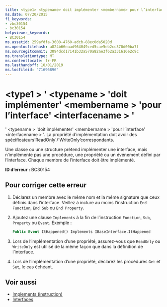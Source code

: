 ```yaml
---
title: <type1> <typename> doit implémenter <membername> pour l’interface <interfacename>
ms.date: 07/20/2015
f1_keywords:
- vbc30154
- bc30154
helpviewer_keywords:
- BC30154
ms.assetid: 259afdfa-3608-4760-adcb-88ec0da5020d
ms.openlocfilehash: a824b66eaad964049ced5cae5eb2cc370d00ba7f
ms.sourcegitcommit: 3094dcd17141b32a570a82ae3f62a331616e2c9c
ms.translationtype: MT
ms.contentlocale: fr-FR
ms.lasthandoff: 10/01/2019
ms.locfileid: "71696896"
---
```

# <a name="type1typename-must-implement-membername-for-interface-interfacename"></a>\<type1 > ' \<typename > 'doit implémenter' \<membername > 'pour l’interface' \<interfacename > '
' \<typename > 'doit implémenter' \<membername > 'pour l’interface' \<interfacename > '. La propriété d’implémentation doit avoir des spécificateurs’ReadOnly'/'WriteOnly’correspondants.  
  
 Une classe ou une structure prétend implémenter une interface, mais n’implémente pas une procédure, une propriété ou un événement défini par l’interface. Chaque membre de l’interface doit être implémenté.  
  
 **ID d’erreur :** BC30154  
  
## <a name="to-correct-this-error"></a>Pour corriger cette erreur  
  
1. Déclarez un membre avec le même nom et la même signature que ceux définis dans l’interface. Veillez à inclure au moins l’instruction `End Function`, `End Sub` ou `End Property`.  
  
2. Ajoutez une clause `Implements` à la fin de l’instruction `Function`, `Sub`, `Property` ou `Event`. Exemple :  
  
    ```vb  
    Public Event ItHappened() Implements IBaseInterface.ItHappened  
    ```  
  
3. Lors de l’implémentation d’une propriété, assurez-vous que `ReadOnly` ou `WriteOnly` est utilisé de la même façon que dans la définition de l’interface.  
  
4. Lors de l’implémentation d’une propriété, déclarez les procédures `Get` et `Set`, le cas échéant.  
  
## <a name="see-also"></a>Voir aussi

- [Implements (instruction)](../../../visual-basic/language-reference/statements/implements-statement.md)
- [Interfaces](../../../visual-basic/programming-guide/language-features/interfaces/index.md)
